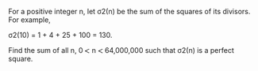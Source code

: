   <p>For a positive integer n, let &sigma;2(n) be the sum of the squares of its divisors. For example,</p>  &sigma;2(10) = 1 + 4 + 25 + 100 = 130.  <p>Find the sum of all n, 0 <img src='images/symbol_lt.gif' width='10' height='10' alt='&lt;' border='0' style='vertical-align:middle;' /> n <img src='images/symbol_lt.gif' width='10' height='10' alt='&lt;' border='0' style='vertical-align:middle;' /> 64,000,000 such that &sigma;2(n) is a perfect square.</p>  